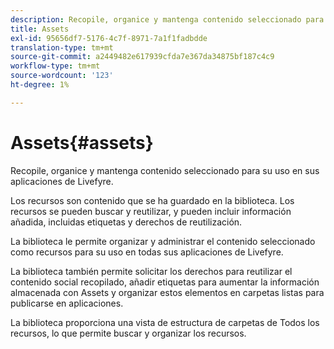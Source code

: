 ```yaml
---
description: Recopile, organice y mantenga contenido seleccionado para su uso en sus aplicaciones de Livefyre.
title: Assets
exl-id: 95656df7-5176-4c7f-8971-7a1f1fadbdde
translation-type: tm+mt
source-git-commit: a2449482e617939cfda7e367da34875bf187c4c9
workflow-type: tm+mt
source-wordcount: '123'
ht-degree: 1%

---
```


# Assets{#assets}

Recopile, organice y mantenga contenido seleccionado para su uso en sus aplicaciones de Livefyre.

Los recursos son contenido que se ha guardado en la biblioteca. Los recursos se pueden buscar y reutilizar, y pueden incluir información añadida, incluidas etiquetas y derechos de reutilización.

La biblioteca le permite organizar y administrar el contenido seleccionado como recursos para su uso en todas sus aplicaciones de Livefyre.

La biblioteca también permite solicitar los derechos para reutilizar el contenido social recopilado, añadir etiquetas para aumentar la información almacenada con Assets y organizar estos elementos en carpetas listas para publicarse en aplicaciones.

La biblioteca proporciona una vista de estructura de carpetas de Todos los recursos, lo que permite buscar y organizar los recursos.
